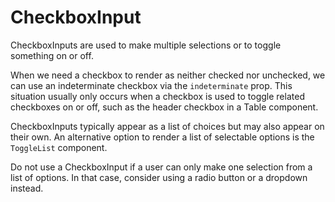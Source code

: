 # CheckboxInput

CheckboxInputs are used to make multiple selections or to toggle something on or off.

When we need a checkbox to render as neither checked nor unchecked, we can use an indeterminate checkbox via the `indeterminate` prop. This situation usually only occurs when a checkbox is used to toggle related checkboxes on or off, such as the header checkbox in a Table component.

CheckboxInputs typically appear as a list of choices but may also appear on their own. An alternative option to render a list of selectable options is the `ToggleList` component.

Do not use a CheckboxInput if a user can only make one selection from a list of options. In that case, consider using a radio button or a dropdown instead.
